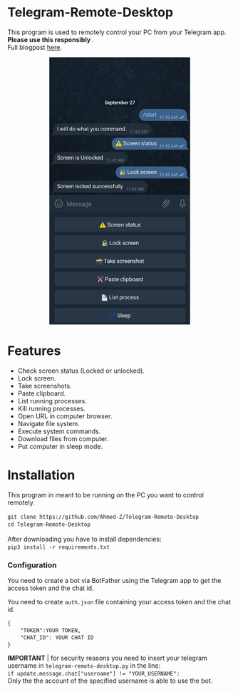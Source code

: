 # Telegram-Remote-Desktop
This program is used to remotely control your PC from your Telegram app. <b> Please use this responsibly </b>.<br>
Full blogpost [here](https://ahmed-z.github.io/the-blog/Control-your-Windows-computer-using-Telegram).
<p align="center">
  <img src="https://github.com/Ahmed-Z/Telegram-Remote-Desktop/blob/master/telegram-final-product.png" style="height:600px;" >
</p>

# Features

* Check screen status (Locked or unlocked).
* Lock screen.
* Take screenshots.
* Paste clipboard.
* List running processes.
* Kill running processes.
* Open URL in computer browser.
* Navigate file system.
* Execute system commands.
* Download files from computer.
* Put computer in sleep mode.

# Installation
This program in meant to be running on the PC you want to control remotely.

`git clone https://github.com/Ahmed-Z/Telegram-Remote-Desktop`<br>
`cd Telegram-Remote-Desktop` <br><br>
After downloading you have to install dependencies:<br>
`pip3 install -r requirements.txt`

<h3>Configuration</h3>

You need to create a bot via BotFather using the Telegram app to get the access token and the chat id.<br>

You need to create `auth.json` file containing your access token and the chat id.

```
{
    "TOKEN":YOUR TOKEN,
    "CHAT_ID": YOUR CHAT ID
}
```
**IMPORTANT** | for security reasons you need to insert your telegram username in `telegram-remote-desktop.py` in the line: <br>
`if update.message.chat["username"] != "YOUR_USERNAME":` <br>
Only the the account of the specified username is able to use the bot.
